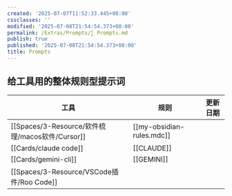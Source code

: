 ```yaml
---
created: '2025-07-07T11:52:33.445+08:00'
cssclasses: ''
modified: '2025-07-08T21:54:54.373+08:00'
permalink: /Extras/Prompts/∑ Prompts.md
publish: true
published: '2025-07-08T21:54:54.373+08:00'
title: Prompts
---
```

## 给工具用的整体规则型提示词


| 工具              | 规则                        | 更新日期 |
| --------------- | ------------------------- | ---- |
| [[Spaces/3-Resource/软件梳理/macos软件/Cursor]]      | [[my-obsidian-rules.mdc]] |      |
| [[Cards/claude code]] | [[CLAUDE]]                |      |
| [[Cards/gemini-cli]]  | [[GEMINI]]                |      |
| [[Spaces/3-Resource/VSCode插件/Roo Code]]    |                           |      |


## 
